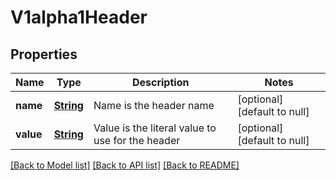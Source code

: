# V1alpha1Header
## Properties

Name | Type | Description | Notes
------------ | ------------- | ------------- | -------------
**name** | [**String**](string.md) | Name is the header name | [optional] [default to null]
**value** | [**String**](string.md) | Value is the literal value to use for the header | [optional] [default to null]

[[Back to Model list]](../README.md#documentation-for-models) [[Back to API list]](../README.md#documentation-for-api-endpoints) [[Back to README]](../README.md)

